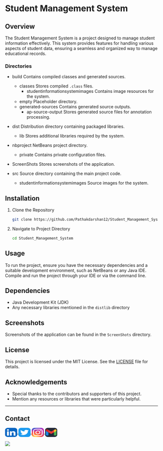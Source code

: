 # Student Management System

## Overview

The Student Management System is a project designed to manage student information effectively. This system provides features for handling various aspects of student data, ensuring a seamless and organized way to manage educational records.


### Directories

- build Contains compiled classes and generated sources.
  - classes Stores compiled `.class` files.
    - studentinformationsystemimages Contains image resources for the system.
  - empty Placeholder directory.
  - generated-sources Contains generated source outputs.
    - ap-source-output Stores generated source files for annotation processing.
  
- dist Distribution directory containing packaged libraries.
  - lib Stores additional libraries required by the system.

- nbproject NetBeans project directory.
  - private Contains private configuration files.

- ScreenShots Stores screenshots of the application.

- src Source directory containing the main project code.
  - studentinformationsystemimages Source images for the system.

## Installation

1. Clone the Repository
   ```sh
   git clone https://github.com/Pathakdarshan12/Student_Management_System.git
   ```
2. Navigate to Project Directory
   ```sh
   cd Student_Management_System
   ```

## Usage

To run the project, ensure you have the necessary dependencies and a suitable development environment, such as NetBeans or any Java IDE. Compile and run the project through your IDE or via the command line.

## Dependencies

- Java Development Kit (JDK)
- Any necessary libraries mentioned in the `distlib` directory

## Screenshots

Screenshots of the application can be found in the `ScreenShots` directory.

## License

This project is licensed under the MIT License. See the [LICENSE](LICENSE) file for details.

## Acknowledgements

- Special thanks to the contributors and supporters of this project.
- Mention any resources or libraries that were particularly helpful.

---


## Contact
<p align="left">
<a href="https://www.linkedin.com/in/pathakdarshan12/" target="blank">
    <img align="center" src="https://github.com/tandpfun/skill-icons/blob/main/icons/LinkedIn.svg" alt="linkedin" height="30" width="40" />
</a>
<a href="https://x.com/_Pathak_Darshan" target="blank">
    <img align="center" src="https://github.com/tandpfun/skill-icons/blob/main/icons/Twitter.svg" alt="twitter" height="30" width="40" />
</a>
<a href="https://www.instagram.com/pathakdarshan12/" target="blank">
    <img align="center" src="https://github.com/tandpfun/skill-icons/blob/main/icons/Instagram.svg" alt="instagram" height="30" width="40" />
</a>
<a href="mailto:pathakdarshan12@gmail.com" target="blank">
    <img align="center" src="https://github.com/tandpfun/skill-icons/blob/main/icons/Gmail-Dark.svg" alt="gmail" height="30" width="40" />
</a>
</p>

![](https://komarev.com/ghpvc/?username=Pathakdarshan12&style=plastic)